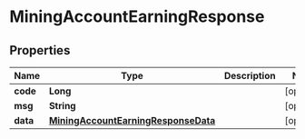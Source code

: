 

# MiningAccountEarningResponse


## Properties

| Name | Type | Description | Notes |
|------------ | ------------- | ------------- | -------------|
|**code** | **Long** |  |  [optional] |
|**msg** | **String** |  |  [optional] |
|**data** | [**MiningAccountEarningResponseData**](MiningAccountEarningResponseData.md) |  |  [optional] |




